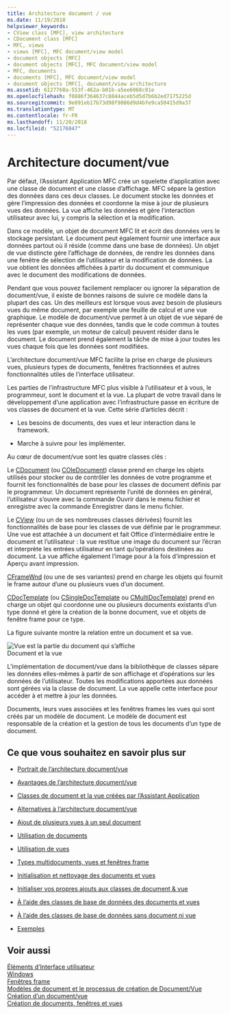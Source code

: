 ```yaml
---
title: Architecture document / vue
ms.date: 11/19/2018
helpviewer_keywords:
- CView class [MFC], view architecture
- CDocument class [MFC]
- MFC, views
- views [MFC], MFC document/view model
- document objects [MFC]
- document objects [MFC], MFC document/view model
- MFC, documents
- documents [MFC], MFC document/view model
- document objects [MFC], document/view architecture
ms.assetid: 6127768a-553f-462a-b01b-a5ee6068c81e
ms.openlocfilehash: f0886f364637c8844aceb5d5d7b6b2ed7175225d
ms.sourcegitcommit: 9e891eb17b73d98f9086d9d4bfe9ca50415d9a37
ms.translationtype: MT
ms.contentlocale: fr-FR
ms.lasthandoff: 11/20/2018
ms.locfileid: "52176847"
---
```

# <a name="documentview-architecture"></a>Architecture document/vue

Par défaut, l’Assistant Application MFC crée un squelette d’application avec une classe de document et une classe d’affichage. MFC sépare la gestion des données dans ces deux classes. Le document stocke les données et gère l’impression des données et coordonne la mise à jour de plusieurs vues des données. La vue affiche les données et gère l’interaction utilisateur avec lui, y compris la sélection et la modification.

Dans ce modèle, un objet de document MFC lit et écrit des données vers le stockage persistant. Le document peut également fournir une interface aux données partout où il réside (comme dans une base de données). Un objet de vue distincte gère l’affichage de données, de rendre les données dans une fenêtre de sélection de l’utilisateur et la modification de données. La vue obtient les données affichées à partir du document et communique avec le document des modifications de données.

Pendant que vous pouvez facilement remplacer ou ignorer la séparation de document/vue, il existe de bonnes raisons de suivre ce modèle dans la plupart des cas. Un des meilleurs est lorsque vous avez besoin de plusieurs vues du même document, par exemple une feuille de calcul et une vue graphique. Le modèle de document/vue permet à un objet de vue séparé de représenter chaque vue des données, tandis que le code commun à toutes les vues (par exemple, un moteur de calcul) peuvent résider dans le document. Le document prend également la tâche de mise à jour toutes les vues chaque fois que les données sont modifiées.

L’architecture document/vue MFC facilite la prise en charge de plusieurs vues, plusieurs types de documents, fenêtres fractionnées et autres fonctionnalités utiles de l’interface utilisateur.

Les parties de l’infrastructure MFC plus visible à l’utilisateur et à vous, le programmeur, sont le document et la vue. La plupart de votre travail dans le développement d’une application avec l’infrastructure passe en écriture de vos classes de document et la vue. Cette série d’articles décrit :

- Les besoins de documents, des vues et leur interaction dans le framework.

- Marche à suivre pour les implémenter.

Au cœur de document/vue sont les quatre classes clés :

Le [CDocument](../mfc/reference/cdocument-class.md) (ou [COleDocument](../mfc/reference/coledocument-class.md)) classe prend en charge les objets utilisés pour stocker ou de contrôler les données de votre programme et fournit les fonctionnalités de base pour les classes de document définis par le programmeur. Un document représente l’unité de données en général, l’utilisateur s’ouvre avec la commande Ouvrir dans le menu fichier et enregistre avec la commande Enregistrer dans le menu fichier.

Le [CView](../mfc/reference/cview-class.md) (ou un de ses nombreuses classes dérivées) fournit les fonctionnalités de base pour les classes de vue définie par le programmeur. Une vue est attachée à un document et fait Office d’intermédiaire entre le document et l’utilisateur : la vue restitue une image du document sur l’écran et interprète les entrées utilisateur en tant qu’opérations destinées au document. La vue affiche également l’image pour à la fois d’impression et Aperçu avant impression.

[CFrameWnd](../mfc/reference/cframewnd-class.md) (ou une de ses variantes) prend en charge les objets qui fournit le frame autour d’une ou plusieurs vues d’un document.

[CDocTemplate](../mfc/reference/cdoctemplate-class.md) (ou [CSingleDocTemplate](../mfc/reference/csingledoctemplate-class.md) ou [CMultiDocTemplate](../mfc/reference/cmultidoctemplate-class.md)) prend en charge un objet qui coordonne une ou plusieurs documents existants d’un type donné et gère la création de la bonne document, vue et objets de fenêtre frame pour ce type.

La figure suivante montre la relation entre un document et sa vue.

![Vue est la partie du document qui s’affiche](../mfc/media/vc379n1.gif "vue est la partie du document qui s’affiche") <br/>
Document et la vue

L’implémentation de document/vue dans la bibliothèque de classes sépare les données elles-mêmes à partir de son affichage et d’opérations sur les données de l’utilisateur. Toutes les modifications apportées aux données sont gérées via la classe de document. La vue appelle cette interface pour accéder à et mettre à jour les données.

Documents, leurs vues associées et les fenêtres frames les vues qui sont créés par un modèle de document. Le modèle de document est responsable de la création et la gestion de tous les documents d’un type de document.

## <a name="what-do-you-want-to-know-more-about"></a>Ce que vous souhaitez en savoir plus sur

- [Portrait de l’architecture document/vue](../mfc/a-portrait-of-the-document-view-architecture.md)

- [Avantages de l’architecture document/vue](../mfc/advantages-of-the-document-view-architecture.md)

- [Classes de document et la vue créées par l’Assistant Application](../mfc/document-and-view-classes-created-by-the-mfc-application-wizard.md)

- [Alternatives à l’architecture document/vue](../mfc/alternatives-to-the-document-view-architecture.md)

- [Ajout de plusieurs vues à un seul document](../mfc/adding-multiple-views-to-a-single-document.md)

- [Utilisation de documents](../mfc/using-documents.md)

- [Utilisation de vues](../mfc/using-views.md)

- [Types multidocuments, vues et fenêtres frame](../mfc/multiple-document-types-views-and-frame-windows.md)

- [Initialisation et nettoyage des documents et vues](../mfc/initializing-and-cleaning-up-documents-and-views.md)

- [Initialiser vos propres ajouts aux classes de document & vue](../mfc/creating-new-documents-windows-and-views.md)

- [À l’aide des classes de base de données des documents et vues](../data/mfc-using-database-classes-with-documents-and-views.md)

- [À l’aide des classes de base de données sans document ni vue](../data/mfc-using-database-classes-without-documents-and-views.md)

- [Exemples](../visual-cpp-samples.md)

## <a name="see-also"></a>Voir aussi

[Éléments d’Interface utilisateur](../mfc/user-interface-elements-mfc.md)<br/>
[Windows](../mfc/windows.md)<br/>
[Fenêtres frame](../mfc/frame-windows.md)<br/>
[Modèles de document et le processus de création de Document/Vue](../mfc/document-templates-and-the-document-view-creation-process.md)<br/>
[Création d’un document/vue](../mfc/document-view-creation.md)<br/>
[Création de documents, fenêtres et vues](../mfc/creating-new-documents-windows-and-views.md)

